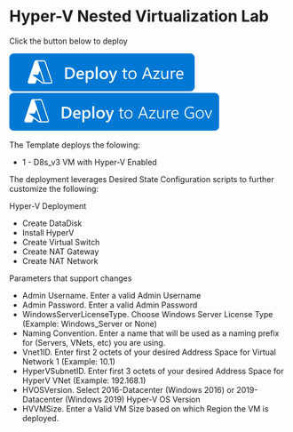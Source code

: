 # Hyper-V Nested Virtualization Lab

Click the button below to deploy

[![Deploy To Azure](https://raw.githubusercontent.com/Azure/azure-quickstart-templates/master/1-CONTRIBUTION-GUIDE/images/deploytoazure.svg?sanitize=true)](https://portal.azure.com/#create/Microsoft.Template/uri/https%3A%2F%2Fraw.githubusercontent.com%2Felliottfieldsjr%2FKillerHomeLab%2Fmaster%2FHyperV-Nested-Virtualization%2Fazuredeploy.json)
[![Deploy To Azure US Gov](https://raw.githubusercontent.com/Azure/azure-quickstart-templates/master/1-CONTRIBUTION-GUIDE/images/deploytoazuregov.svg?sanitize=true)](https://portal.azure.us/#create/Microsoft.Template/uri/https%3A%2F%2Fraw.githubusercontent.com%2Felliottfieldsjr%2FKillerHomeLab%2Fmaster%2FHyperV-Nested-Virtualization%2Fazuredeploy.json)

The Template deploys the folowing:

- 1 - D8s_v3 VM with Hyper-V Enabled

The deployment leverages Desired State Configuration scripts to further customize the following:

Hyper-V Deployment
- Create DataDisk
- Install HyperV
- Create Virtual Switch
- Create NAT Gateway
- Create NAT Network

Parameters that support changes
- Admin Username.  Enter a valid Admin Username
- Admin Password.  Enter a valid Admin Password
- WindowsServerLicenseType.  Choose Windows Server License Type (Example:  Windows_Server or None)
- Naming Convention. Enter a name that will be used as a naming prefix for (Servers, VNets, etc) you are using.
- Vnet1ID.  Enter first 2 octets of your desired Address Space for Virtual Network 1 (Example:  10.1)
- HyperVSubnetID.  Enter first 3 octets of your desired Address Space for HyperV VNet (Example:  192.168.1)
- HVOSVersion.  Select 2016-Datacenter (Windows 2016) or 2019-Datacenter (Windows 2019) Hyper-V OS Version
- HVVMSize.  Enter a Valid VM Size based on which Region the VM is deployed.